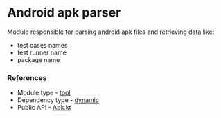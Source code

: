 # Android apk parser

Module responsible for parsing android apk files and retrieving data like:

* test cases names
* test runner name
* package name

### References

* Module type - [tool](../../docs/architecture.md#tool)
* Dependency type - [dynamic](../../docs/architecture.md#dynamic_dependencies)
* Public API - [Apk.kt](./src/main/kotlin/flank/apk/Apk.kt)

